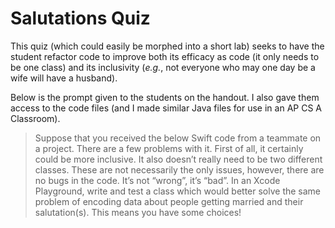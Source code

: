 # Salutations Quiz

This quiz (which could easily be morphed into a short lab) seeks to have the student refactor code to improve both its efficacy as code (it only needs to be one class) and its inclusivity (_e.g._, not everyone who may one day be a wife will have a husband).

Below is the prompt given to the students on the handout.  I also gave them access to the code files (and I made similar Java files for use in an AP CS A Classroom).

> Suppose that you received the below Swift code from a teammate on a project.  There are a few problems with it.  First of all, it certainly could be more inclusive.  It also doesn’t really need to be two different classes.  These are not necessarily the only issues, however, there are no bugs in the code.  It’s not “wrong”, it’s “bad”.  In an Xcode Playground, write and test a class which would better solve the same problem of encoding data about people getting married and their salutation(s).  This means you have some choices! 
